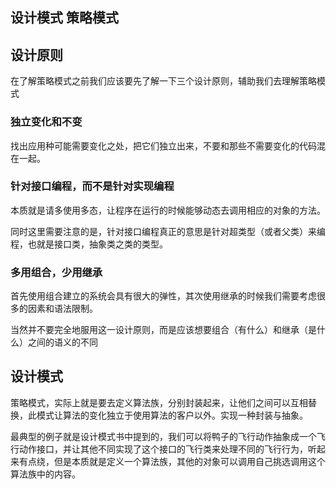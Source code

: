 ## 设计模式 策略模式



## 设计原则

在了解策略模式之前我们应该要先了解一下三个设计原则，辅助我们去理解策略模式



### 独立变化和不变

找出应用种可能需要变化之处，把它们独立出来，不要和那些不需要变化的代码混在一起。



### 针对接口编程，而不是针对实现编程

本质就是请多使用多态，让程序在运行的时候能够动态去调用相应的对象的方法。

同时这里需要注意的是，针对接口编程真正的意思是针对超类型（或者父类）来编程，也就是接口类，抽象类之类的类型。





### 多用组合，少用继承

首先使用组合建立的系统会具有很大的弹性，其次使用继承的时候我们需要考虑很多的因素和语法限制。

当然并不要完全地服用这一设计原则，而是应该想要组合（有什么）和继承（是什么）之间的语义的不同





## 设计模式

策略模式，实际上就是要去定义算法族，分别封装起来，让他们之间可以互相替换，此模式让算法的变化独立于使用算法的客户以外。实现一种封装与抽象。



最典型的例子就是设计模式书中提到的，我们可以将鸭子的飞行动作抽象成一个飞行动作接口，并让其他不同实现了这个接口的飞行类来处理不同的飞行行为，听起来有点绕，但是本质就是定义一个算法族，其他的对象可以调用自己挑选调用这个算法族中的内容。
